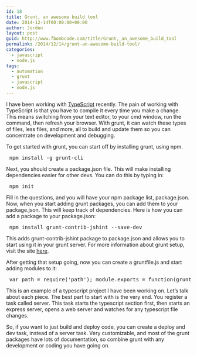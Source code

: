 ```yaml
---
id: 18
title: Grunt, an awesome build tool
date: 2014-12-14T00:00:00+00:00
author: Jorden
layout: post
guid: http://www.fbombcode.com/title/Grunt,_an_awesome_build_tool
permalink: /2014/12/14/grunt-an-awesome-build-tool/
categories:
  - javascript
  - node.js
tags:
  - automation
  - grunt
  - javascript
  - node.js
---
```

 <p> I have been working with <a href="/title/TypeScript">TypeScript</a> recently. The pain of working with TypeScript is that you have to compile it every time you make a change. This means switching from your text editor, to your cmd window, run the command, then refresh your browser. With grunt, it can watch these types of files, less files, and more, all to build and update them so you can concentrate on development and debugging. </p> <p> To get started with grunt, you can start off by installing grunt, using npm. </p> <pre class="formatCode"> npm install -g grunt-cli </pre> <p> Next, you should create a package.json file. This will make installing dependencies easier for other devs. You can do this by typing in: </p> <pre class="formatCode"> npm init </pre> <p> Fill in the questions, and you will have your npm package list, package.json. Now, when you start adding grunt packages, you can add them to your package.json. This will keep track of dependencies. Here is how you can add a package to your package.json: </p> <pre class="formatCode"> npm install grunt-contrib-jshint --save-dev </pre> <p> This adds grunt-contrib-jshint package to package.json and allows you to start using it in your grunt server. For more information about grunt setup, visit the site <a href="http://gruntjs.com/getting-started">here</a>. </p> <p> After getting that setup going, now you can create a gruntfile.js and start adding modules to it: </p> <pre class="formatCode"> var path = require('path'); module.exports = function(grunt) { // Load Grunt tasks declared in the package.json file require('matchdep').filterDev('grunt-\*').forEach(grunt.loadNpmTasks); // Configure Grunt grunt.initConfig({ express: { all: { options: { bases: [path.resolve('./public'), path.resolve('./view')], server: path.resolve('./server.js'), port: 8081 } } }, typescript: { default: { src: ['lib/\*\*/\*.ts'], dest: 'public/js/app.js', options: { module: 'amd', target: 'es5', ignoreError: true } } }, // grunt-watch will monitor the projects files // https://github.com/gruntjs/grunt-contrib-watch watch: { typescript: { files: '*\*/\*.ts', tasks: ['typescript'] } }, // grunt-open will open your browser at the project's URL // https://www.npmjs.org/package/grunt-open open: { all: { path: 'http://192.168.10.103:8081/' } } }); // Creates the \`server\` task grunt.registerTask('server', [ 'typescript', 'express', 'open', 'watch' ]); }; </pre> <p> This is an example of a typescript project I have been working on. Let&#8217;s talk about each piece. The best part to start with is the very end. You register a task called server. This task starts the typescript section first, then starts an express server, opens a web server and watches for any typescript file changes. </p> <p> So, if you want to just build and deploy code, you can create a deploy and dev task, instead of a server task. Very customizable, and most of the grunt packages have lots of documentation, so combine grunt with any development or coding you have going on. </p>